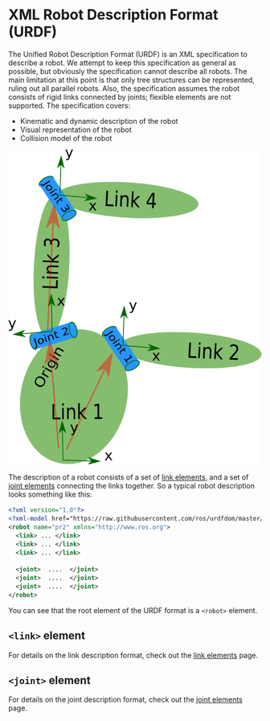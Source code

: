 # XML Robot Description Format (URDF)

The Unified Robot Description Format (URDF) is an XML specification to describe a robot. We attempt to keep this specification as general as possible, but obviously the specification cannot describe all robots. The main limitation at this point is that only tree structures can be represented, ruling out all parallel robots. Also, the specification assumes the robot consists of rigid links connected by joints; flexible elements are not supported. The specification covers:

 * Kinematic and dynamic description of the robot
 * Visual representation of the robot
 * Collision model of the robot

![link](link.png)

The description of a robot consists of a set of [link elements](./link.md), and a set of [joint elements](./joint.md) connecting the links together. So a typical robot description looks something like this:

~~~xml
<?xml version="1.0"?>
<?xml-model href="https://raw.githubusercontent.com/ros/urdfdom/master/xsd/urdf.xsd" ?>
<robot name="pr2" xmlns="http://www.ros.org">
  <link> ... </link>
  <link> ... </link>
  <link> ... </link>

  <joint>  ....  </joint>
  <joint>  ....  </joint>
  <joint>  ....  </joint>
</robot>
~~~

You can see that the root element of the URDF format is a `<robot>` element.

## `<link>`  element
For details on the link description format, check out the [link elements](./link.md) page.

## `<joint>`  element
For details on the joint description format, check out the [joint elements](./joint.md) page.
